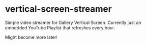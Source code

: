# vertical-screen-streamer
Simple video streamer for Gallery Vertical Screen. Currently just an embedded YouTube Playlist that refreshes every hour. 

Might become more later!
